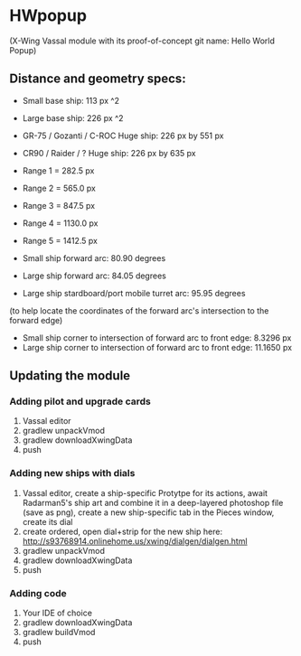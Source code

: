 # HWpopup 
(X-Wing Vassal module with its proof-of-concept git name: Hello World Popup)

## Distance and geometry specs:

* Small base ship: 113 px ^2 
* Large base ship: 226 px ^2
* GR-75 / Gozanti / C-ROC Huge ship:  226 px by 551 px
* CR90 / Raider / ? Huge ship: 226 px by 635 px

* Range 1 =  282.5 px
* Range 2 =  565.0 px
* Range 3 = 847.5 px
* Range 4 = 1130.0 px
* Range 5 = 1412.5 px

* Small ship forward arc: 80.90 degrees
* Large ship forward arc: 84.05 degrees
* Large ship stardboard/port mobile turret arc: 95.95 degrees

(to help locate the coordinates of the forward arc's intersection to the forward edge)
* Small ship corner to intersection of forward arc to front edge: 8.3296 px
* Large ship corner to intersection of forward arc to front edge: 11.1650 px


## Updating the module

### Adding pilot and upgrade cards
1. Vassal editor
2. gradlew unpackVmod
3. gradlew downloadXwingData
4. push

### Adding new ships with dials
1. Vassal editor, create a ship-specific Protytpe for its actions, await Radarman5's ship art and combine it in a deep-layered photoshop file  (save as png), create a new ship-specific tab in the Pieces window, create its dial
2. create ordered, open dial+strip for the new ship here: http://s93768914.onlinehome.us/xwing/dialgen/dialgen.html
3. gradlew unpackVmod
4. gradlew downloadXwingData
5. push

### Adding code
1. Your IDE of choice
2. gradlew downloadXwingData
3. gradlew buildVmod
4. push
